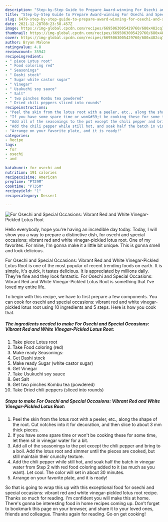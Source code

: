 ```yaml
---
description: "Step-by-Step Guide to Prepare Award-winning For Osechi and Special Occasions: Vibrant Red and White Vinegar-Pickled Lotus Root"
title: "Step-by-Step Guide to Prepare Award-winning For Osechi and Special Occasions: Vibrant Red and White Vinegar-Pickled Lotus Root"
slug: 6479-step-by-step-guide-to-prepare-award-winning-for-osechi-and-special-occasions-vibrant-red-and-white-vinegar-pickled-lotus-root
date: 2021-12-28T08:23:58.457Z
image: https://img-global.cpcdn.com/recipes/6695063005429760/680x482cq70/for-osechi-and-special-occasions-vibrant-red-and-white-vinegar-pickled-lotus-root-recipe-main-photo.jpg
thumbnail: https://img-global.cpcdn.com/recipes/6695063005429760/680x482cq70/for-osechi-and-special-occasions-vibrant-red-and-white-vinegar-pickled-lotus-root-recipe-main-photo.jpg
cover: https://img-global.cpcdn.com/recipes/6695063005429760/680x482cq70/for-osechi-and-special-occasions-vibrant-red-and-white-vinegar-pickled-lotus-root-recipe-main-photo.jpg
author: Bryan Malone
ratingvalue: 4.8
reviewcount: 35942
recipeingredient:
- " piece Lotus root"
- " Food coloring red"
- " Seasonings"
- " Dashi stock"
- " Sugar white castor sugar"
- " Vinegar"
- " Usukuchi soy sauce"
- " Salt"
- " two pinches Kombu tea powdered"
- " Dried chili peppers sliced into rounds"
recipeinstructions:
- "Peel the skin from the lotus root with a peeler, etc., along the shape of the root. Cut notches into it for decoration, and then slice to about 3 mm thick pieces."
- "If you have some spare time or won&#39;t be cooking these for some time, let them sit in vinegar water for a bit."
- "Add all of the seasonings to the pot except the chili pepper and bring to a boil. Add the lotus root and simmer until the pieces are cooked, but still maintain their crunchy texture."
- "Add the chili pepper while still hot, and soak half the batch in vinegar water from Step 2 with red food coloring added to it (as much as you want). Let cool. The color will set in about 30 minutes."
- "Arrange on your favorite plate, and it is ready!"
categories:
- Recipe
tags:
- for
- osechi
- and

katakunci: for osechi and 
nutrition: 191 calories
recipecuisine: American
preptime: "PT29M"
cooktime: "PT35M"
recipeyield: "1"
recipecategory: Dessert

---
```



![For Osechi and Special Occasions: Vibrant Red and White Vinegar-Pickled Lotus Root](https://img-global.cpcdn.com/recipes/6695063005429760/680x482cq70/for-osechi-and-special-occasions-vibrant-red-and-white-vinegar-pickled-lotus-root-recipe-main-photo.jpg)

Hello everybody, hope you're having an incredible day today. Today, I will show you a way to prepare a distinctive dish, for osechi and special occasions: vibrant red and white vinegar-pickled lotus root. One of my favorites. For mine, I'm gonna make it a little bit unique. This is gonna smell and look delicious.

For Osechi and Special Occasions: Vibrant Red and White Vinegar-Pickled Lotus Root is one of the most popular of recent trending foods on earth. It is simple, it's quick, it tastes delicious. It is appreciated by millions daily. They're fine and they look fantastic. For Osechi and Special Occasions: Vibrant Red and White Vinegar-Pickled Lotus Root is something that I've loved my entire life.




To begin with this recipe, we have to first prepare a few components. You can cook for osechi and special occasions: vibrant red and white vinegar-pickled lotus root using 10 ingredients and 5 steps. Here is how you cook that.

<!--inarticleads1-->

##### The ingredients needed to make For Osechi and Special Occasions: Vibrant Red and White Vinegar-Pickled Lotus Root:

1. Take  piece Lotus root
1. Take  Food coloring (red)
1. Make ready  Seasonings:
1. Get  Dashi stock
1. Make ready  Sugar (white castor sugar)
1. Get  Vinegar
1. Take  Usukuchi soy sauce
1. Get  Salt
1. Get  two pinches Kombu tea (powdered)
1. Take  Dried chili peppers (sliced into rounds)




<!--inarticleads2-->

##### Steps to make For Osechi and Special Occasions: Vibrant Red and White Vinegar-Pickled Lotus Root:

1. Peel the skin from the lotus root with a peeler, etc., along the shape of the root. Cut notches into it for decoration, and then slice to about 3 mm thick pieces.
1. If you have some spare time or won&#39;t be cooking these for some time, let them sit in vinegar water for a bit.
1. Add all of the seasonings to the pot except the chili pepper and bring to a boil. Add the lotus root and simmer until the pieces are cooked, but still maintain their crunchy texture.
1. Add the chili pepper while still hot, and soak half the batch in vinegar water from Step 2 with red food coloring added to it (as much as you want). Let cool. The color will set in about 30 minutes.
1. Arrange on your favorite plate, and it is ready!




So that is going to wrap this up with this exceptional food for osechi and special occasions: vibrant red and white vinegar-pickled lotus root recipe. Thanks so much for reading. I'm confident you will make this at home. There's gonna be interesting food in home recipes coming up. Don't forget to bookmark this page on your browser, and share it to your loved ones, friends and colleague. Thanks again for reading. Go on get cooking!
